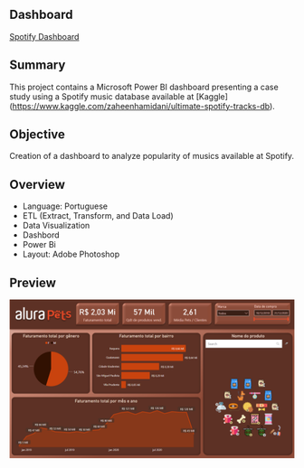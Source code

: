 ## Dashboard
[Spotify Dashboard](https://app.powerbi.com/view?r=eyJrIjoiNjllNjA0ZDUtYzAwZC00MzBjLWE0MWQtZDM1MzFlYTFhNmE2IiwidCI6ImMzN2IzN2EzLWU5ZTItNDJmOS1iYzY3LTRiOWI3MzhlMWRmMCJ9)

## Summary
This project contains a Microsoft Power BI dashboard presenting a case study using a Spotify music database available at [Kaggle] (https://www.kaggle.com/zaheenhamidani/ultimate-spotify-tracks-db).

## Objective
Creation of a dashboard to analyze popularity of musics available at Spotify.

## Overview
* Language: Portuguese
* ETL (Extract, Transform, and Data Load)
* Data Visualization
* Dashbord
* Power Bi
* Layout: Adobe Photoshop

## Preview
![imagem](https://github.com/eduardoksmello/dashboard_petshop_alura/blob/main/dashboard_alurapets.PNG)
